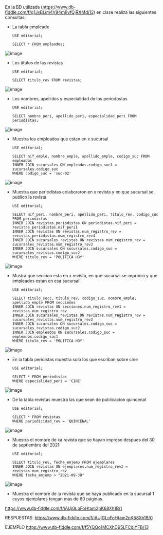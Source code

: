 En la BD utilizada (https://www.db-fiddle.com/f/q1JxBLim4V94m9vfQjRXMd/12) en clase realiza las siguientes consultas:

* La tabla empleado

      USE editorial;

      SELECT * FROM empleados;

![image](https://user-images.githubusercontent.com/75552884/170736175-8df7edc5-0f46-4f86-a48b-107e6bc0091a.png)



* Los titulos de las revistas

      USE editorial;

      SELECT titulo_rev FROM revistas;

![image](https://user-images.githubusercontent.com/75552884/170729514-ba798086-1202-4fd8-a426-13067e9f3258.png)

* Los nombres, apellidos y especialidad de los periodostas

      USE editorial;

      SELECT nombre_peri, apellido_peri, especialidad_peri FROM periodistas;

![image](https://user-images.githubusercontent.com/75552884/170729946-0189fb3d-14c1-475d-ba75-10986a9b206c.png)


* Muestra los empleados que estan en x sucursal

      USE editorial;

      SELECT nif_emple, nombre_emple, apellido_emple, codigo_suc FROM empleados
      INNER JOIN sucursales ON empleados.codigo_suc1 = sucursales.codigo_suc
      WHERE codigo_suc = 'suc-02'


![image](https://user-images.githubusercontent.com/75552884/170735137-6a7f1dfe-e228-4aca-a96e-d385708dabfc.png)

* Muestra que periodistas colaboraron en x revista y en que sucursal se publico la revista

      USE editorial; 

      SELECT nif_peri, nombre_peri, apellido_peri, titulo_rev, codigo_suc FROM periodistas
      INNER JOIN revistas_periodistas ON periodistas.nif_peri = revistas_periodistas.nif_peri1
      INNER JOIN revistas ON revistas.num_registro_rev = revistas_periodistas.num_registro_rev4
      INNER JOIN sucursales_revistas ON revistas.num_registro_rev = sucursales_revistas.num_registro_rev3
      INNER JOIN sucursales ON sucursales.codigo_suc = sucursales_revistas.codigo_suc2
      WHERE titulo_rev = 'POLITICA HOY'

![image](https://user-images.githubusercontent.com/75552884/171052708-55786cd9-8ab6-4d6d-b31b-9c72d8c88518.png)



* Mustra que seccion esta en x revista, en que sucursal se imprimio y que empleados estan en esa sucursal.

      USE editorial; 

      SELECT titulo_secc, titulo_rev, codigo_suc, nombre_emple, apellido_emple FROM secciones
      INNER JOIN revistas ON secciones.num_registro_rev1 = revistas.num_registro_rev
      INNER JOIN sucursales_revistas ON revistas.num_registro_rev = sucursales_revistas.num_registro_rev3
      INNER JOIN sucursales ON sucursales.codigo_suc = sucursales_revistas.codigo_suc2
      INNER JOIN empleados ON sucursales.codigo_suc = empleados.codigo_suc1
      WHERE titulo_rev = 'POLITICA HOY'

![image](https://user-images.githubusercontent.com/75552884/171054917-3f865816-547d-484f-b15b-b90413b3f957.png)


* En la tabla peridistas muestra solo los que escriban sobre cine

      USE editorial; 

      SELECT * FROM periodistas
      WHERE especialidad_peri = 'CINE'

![image](https://user-images.githubusercontent.com/75552884/171055237-fac5f937-0dc1-45e1-b78a-40b7fc29cc2d.png)

* De la tabla revistas muestra las que sean de publicacion quincenal

      USE editorial; 

      SELECT * FROM revistas
      WHERE periodicidad_rev = 'QUINCENAL'

![image](https://user-images.githubusercontent.com/75552884/171055430-b52e1e50-e9e5-4300-82e8-ee87133b2df4.png)

* Muestra el nombre de ka revista que se hayan impreso despues del 30 de septiembre del 2021

      USE editorial;

      SELECT titulo_rev, fecha_emjemp FROM ejemplares
      INNER JOIN revistas ON ejemplares.num_registro_rev2 = revistas.num_registro_rev
      WHERE fecha_emjemp > "2021-09-30"

![image](https://user-images.githubusercontent.com/75552884/171056811-937c97ac-4257-444e-af28-5e794a0ad5bc.png)

* Muestra el nombre de la revista que se haya publicado en la sucursal 1 cuyos ejemplares tengan más de 80 páginas.

https://www.db-fiddle.com/f/iAUjGLoFoHtam2pK68Xh1B/1


RESPUESTAS: https://www.db-fiddle.com/f/iAUjGLoFoHtam2pK68Xh1B/0

EJEMPLO
https://www.db-fiddle.com/f/f5YQQo1MCXhD95LFCdiYFB/13

